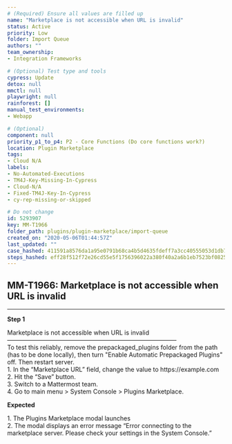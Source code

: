 ```yaml
---
# (Required) Ensure all values are filled up
name: "Marketplace is not accessible when URL is invalid"
status: Active
priority: Low
folder: Import Queue
authors: ""
team_ownership: 
- Integration Frameworks

# (Optional) Test type and tools
cypress: Update
detox: null
mmctl: null
playwright: null
rainforest: []
manual_test_environments: 
- Webapp

# (Optional)
component: null
priority_p1_to_p4: P2 - Core Functions (Do core functions work?)
location: Plugin Marketplace
tags: 
- Cloud N/A
labels: 
- No-Automated-Executions
- TM4J-Key-Missing-In-Cypress
- Cloud-N/A
- Fixed-TM4J-Key-In-Cypress
- cy-rep-missing-or-skipped

# Do not change
id: 5293907
key: MM-T1966
folder_path: plugins/plugin-marketplace/import-queue
created_on: "2020-05-06T01:44:57Z"
last_updated: ""
case_hashed: 411591a8576da1a95e0791b68ca4b5d4635fdeff7a3cc40555053d1db7eabafff86e5a96522249237d4729785a82fddb
steps_hashed: eff28f512f72e26cd55e5f1756396022a380f40a2a6b1eb7523bf08255aa35a9ece3bad9d890eb67da514a0c6665980f
---
```


## MM-T1966: Marketplace is not accessible when URL is invalid

---

**Step 1**

Marketplace is not accessible when URL is invalid\
————————————————————————————\
To test this reliably, remove the prepackaged\_plugins folder from the path (has to be done locally), then turn "Enable Automatic Prepackaged Plugins" off. Then restart server.\
1\. In the “Marketplace URL” field, change the value to https\://example.com\
2\. Hit the “Save” button.\
3\. Switch to a Mattermost team.\
4\. Go to main menu > System Console > Plugins Marketplace.

**Expected**

1\. The Plugins Marketplace modal launches\
2\. The modal displays an error message “Error connecting to the marketplace server. Please check your settings in the System Console.”
